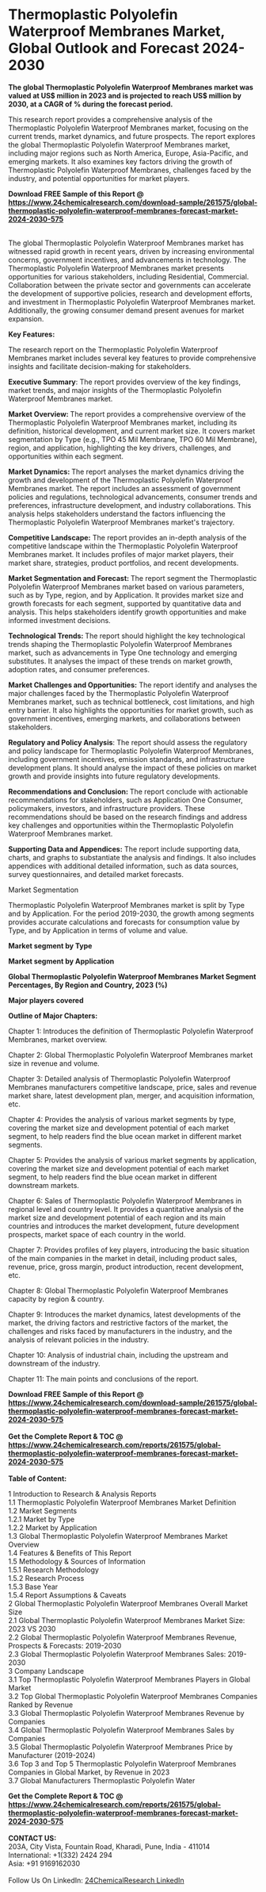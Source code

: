 <h1>Thermoplastic Polyolefin Waterproof Membranes Market, Global Outlook and Forecast 2024-2030</h1><p><strong>The global Thermoplastic Polyolefin Waterproof Membranes market was valued at US$ million in 2023 and is projected to reach US$ million by 2030, at a CAGR of % during the forecast period.</strong></p><p>
</p><p>This research report provides a comprehensive analysis of the Thermoplastic Polyolefin Waterproof Membranes market, focusing on the current trends, market dynamics, and future prospects. The report explores the global Thermoplastic Polyolefin Waterproof Membranes market, including major regions such as North America, Europe, Asia-Pacific, and emerging markets. It also examines key factors driving the growth of Thermoplastic Polyolefin Waterproof Membranes, challenges faced by the industry, and potential opportunities for market players.</p><div><b>Download FREE Sample of this Report @ 
            <a href="https://www.24chemicalresearch.com/download-sample/261575/global-thermoplastic-polyolefin-waterproof-membranes-forecast-market-2024-2030-575">
            https://www.24chemicalresearch.com/download-sample/261575/global-thermoplastic-polyolefin-waterproof-membranes-forecast-market-2024-2030-575</a></b></div><br><p>
The global Thermoplastic Polyolefin Waterproof Membranes market has witnessed rapid growth in recent years, driven by increasing environmental concerns, government incentives, and advancements in technology. The Thermoplastic Polyolefin Waterproof Membranes market presents opportunities for various stakeholders, including Residential, Commercial. Collaboration between the private sector and governments can accelerate the development of supportive policies, research and development efforts, and investment in Thermoplastic Polyolefin Waterproof Membranes market. Additionally, the growing consumer demand present avenues for market expansion.</p><p>
<strong>Key Features:</strong></p><p>
The research report on the Thermoplastic Polyolefin Waterproof Membranes market includes several key features to provide comprehensive insights and facilitate decision-making for stakeholders.</p><p>
<strong>Executive Summary</strong>: The report provides overview of the key findings, market trends, and major insights of the Thermoplastic Polyolefin Waterproof Membranes market.</p><p>
<strong>Market Overview: </strong>The report provides a comprehensive overview of the Thermoplastic Polyolefin Waterproof Membranes market, including its definition, historical development, and current market size. It covers market segmentation by Type (e.g., TPO 45 Mil Membrane, TPO 60 Mil Membrane), region, and application, highlighting the key drivers, challenges, and opportunities within each segment.</p><p>
<strong>Market Dynamics: </strong>The report analyses the market dynamics driving the growth and development of the Thermoplastic Polyolefin Waterproof Membranes market. The report includes an assessment of government policies and regulations, technological advancements, consumer trends and preferences, infrastructure development, and industry collaborations. This analysis helps stakeholders understand the factors influencing the Thermoplastic Polyolefin Waterproof Membranes market's trajectory.</p><p>
<strong>Competitive Landscape:</strong> The report provides an in-depth analysis of the competitive landscape within the Thermoplastic Polyolefin Waterproof Membranes market. It includes profiles of major market players, their market share, strategies, product portfolios, and recent developments.</p><p>
<strong>Market Segmentation and Forecast: </strong>The report segment the Thermoplastic Polyolefin Waterproof Membranes market based on various parameters, such as by Type, region, and by Application. It provides market size and growth forecasts for each segment, supported by quantitative data and analysis. This helps stakeholders identify growth opportunities and make informed investment decisions.</p><p>
<strong>Technological Trends: </strong>The report should highlight the key technological trends shaping the Thermoplastic Polyolefin Waterproof Membranes market, such as advancements in Type One technology and emerging substitutes. It analyses the impact of these trends on market growth, adoption rates, and consumer preferences.</p><p>
<strong>Market Challenges and Opportunities:</strong> The report identify and analyses the major challenges faced by the Thermoplastic Polyolefin Waterproof Membranes market, such as technical bottleneck, cost limitations, and high entry barrier. It also highlights the opportunities for market growth, such as government incentives, emerging markets, and collaborations between stakeholders.</p><p>
<strong>Regulatory and Policy Analysis</strong>: The report should assess the regulatory and policy landscape for Thermoplastic Polyolefin Waterproof Membranes, including government incentives, emission standards, and infrastructure development plans. It should analyse the impact of these policies on market growth and provide insights into future regulatory developments.</p><p>
<strong>Recommendations and Conclusion: </strong>The report conclude with actionable recommendations for stakeholders, such as Application One Consumer, policymakers, investors, and infrastructure providers. These recommendations should be based on the research findings and address key challenges and opportunities within the Thermoplastic Polyolefin Waterproof Membranes market.</p><p>
<strong>Supporting Data and Appendices:</strong> The report include supporting data, charts, and graphs to substantiate the analysis and findings. It also includes appendices with additional detailed information, such as data sources, survey questionnaires, and detailed market forecasts.</p><p>
Market Segmentation</p><p>
Thermoplastic Polyolefin Waterproof Membranes market is split by Type and by Application. For the period 2019-2030, the growth among segments provides accurate calculations and forecasts for consumption value by Type, and by Application in terms of volume and value.</p><p>
<strong>Market segment by Type</strong></p><p>
</p><p>
</p><p><strong>Market segment by Application</strong></p><p>
</p><p>
</p><p><strong>Global Thermoplastic Polyolefin Waterproof Membranes Market Segment Percentages, By Region and Country, 2023 (%)</strong></p><p>
</p><p>
<strong>Major players covered</strong></p><p>
</p><p>
</p><p><strong>Outline of Major Chapters:</strong></p><p>
Chapter 1: Introduces the definition of Thermoplastic Polyolefin Waterproof Membranes, market overview.</p><p>
Chapter 2: Global Thermoplastic Polyolefin Waterproof Membranes market size in revenue and volume.</p><p>
Chapter 3: Detailed analysis of Thermoplastic Polyolefin Waterproof Membranes manufacturers competitive landscape, price, sales and revenue market share, latest development plan, merger, and acquisition information, etc.</p><p>
Chapter 4: Provides the analysis of various market segments by type, covering the market size and development potential of each market segment, to help readers find the blue ocean market in different market segments.</p><p>
Chapter 5: Provides the analysis of various market segments by application, covering the market size and development potential of each market segment, to help readers find the blue ocean market in different downstream markets.</p><p>
Chapter 6: Sales of Thermoplastic Polyolefin Waterproof Membranes in regional level and country level. It provides a quantitative analysis of the market size and development potential of each region and its main countries and introduces the market development, future development prospects, market space of each country in the world.</p><p>
Chapter 7: Provides profiles of key players, introducing the basic situation of the main companies in the market in detail, including product sales, revenue, price, gross margin, product introduction, recent development, etc.</p><p>
Chapter 8: Global Thermoplastic Polyolefin Waterproof Membranes capacity by region &amp; country.</p><p>
Chapter 9: Introduces the market dynamics, latest developments of the market, the driving factors and restrictive factors of the market, the challenges and risks faced by manufacturers in the industry, and the analysis of relevant policies in the industry.</p><p>
Chapter 10: Analysis of industrial chain, including the upstream and downstream of the industry.</p><p>
Chapter 11: The main points and conclusions of the report.</p><div><b>Download FREE Sample of this Report @ 
            <a href="https://www.24chemicalresearch.com/download-sample/261575/global-thermoplastic-polyolefin-waterproof-membranes-forecast-market-2024-2030-575">
            https://www.24chemicalresearch.com/download-sample/261575/global-thermoplastic-polyolefin-waterproof-membranes-forecast-market-2024-2030-575</a></b></div><br><div><b>Get the Complete Report & TOC @ 
            <a href="https://www.24chemicalresearch.com/reports/261575/global-thermoplastic-polyolefin-waterproof-membranes-forecast-market-2024-2030-575">
            https://www.24chemicalresearch.com/reports/261575/global-thermoplastic-polyolefin-waterproof-membranes-forecast-market-2024-2030-575</a></b></div><br>
            <b>Table of Content:</b><p>1 Introduction to Research & Analysis Reports<br />
    1.1 Thermoplastic Polyolefin Waterproof Membranes Market Definition<br />
    1.2 Market Segments<br />
        1.2.1 Market by Type<br />
        1.2.2 Market by Application<br />
    1.3 Global Thermoplastic Polyolefin Waterproof Membranes Market Overview<br />
    1.4 Features & Benefits of This Report<br />
    1.5 Methodology & Sources of Information<br />
        1.5.1 Research Methodology<br />
        1.5.2 Research Process<br />
        1.5.3 Base Year<br />
        1.5.4 Report Assumptions & Caveats<br />
2 Global Thermoplastic Polyolefin Waterproof Membranes Overall Market Size<br />
    2.1 Global Thermoplastic Polyolefin Waterproof Membranes Market Size: 2023 VS 2030<br />
    2.2 Global Thermoplastic Polyolefin Waterproof Membranes Revenue, Prospects & Forecasts: 2019-2030<br />
    2.3 Global Thermoplastic Polyolefin Waterproof Membranes Sales: 2019-2030<br />
3 Company Landscape<br />
    3.1 Top Thermoplastic Polyolefin Waterproof Membranes Players in Global Market<br />
    3.2 Top Global Thermoplastic Polyolefin Waterproof Membranes Companies Ranked by Revenue<br />
    3.3 Global Thermoplastic Polyolefin Waterproof Membranes Revenue by Companies<br />
    3.4 Global Thermoplastic Polyolefin Waterproof Membranes Sales by Companies<br />
    3.5 Global Thermoplastic Polyolefin Waterproof Membranes Price by Manufacturer (2019-2024)<br />
    3.6 Top 3 and Top 5 Thermoplastic Polyolefin Waterproof Membranes Companies in Global Market, by Revenue in 2023<br />
    3.7 Global Manufacturers Thermoplastic Polyolefin Water</p><div><b>Get the Complete Report & TOC @ 
            <a href="https://www.24chemicalresearch.com/reports/261575/global-thermoplastic-polyolefin-waterproof-membranes-forecast-market-2024-2030-575">
            https://www.24chemicalresearch.com/reports/261575/global-thermoplastic-polyolefin-waterproof-membranes-forecast-market-2024-2030-575</a></b></div><br><b>CONTACT US:</b><br>
            203A, City Vista, Fountain Road, Kharadi, Pune, India - 411014<br>
            International: +1(332) 2424 294<br>
            Asia: +91 9169162030 <br><br>
            Follow Us On LinkedIn: <a href="https://www.linkedin.com/company/24chemicalresearch/">24ChemicalResearch LinkedIn</a>